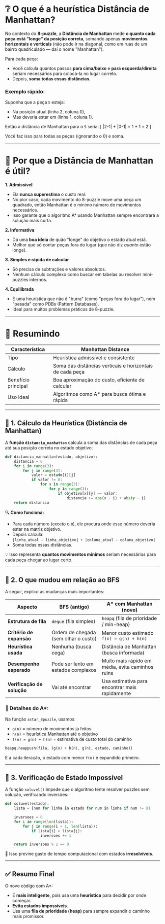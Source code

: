 # ❔ O que é a heurística **Distância de Manhattan**?

No contexto do **8-puzzle**, a **Distância de Manhattan** mede **o quanto cada peça está "longe" da posição correta**, somando apenas **movimentos horizontais e verticais** (não pode ir na diagonal, como em ruas de um bairro quadriculado — daí o nome "Manhattan").

Para cada peça:
- Você calcula quantos passos **para cima/baixo** e **para esquerda/direita** seriam necessários para colocá-la no lugar correto.
- Depois, **soma todas essas distâncias**.

### Exemplo rápido:
Suponha que a peça `5` esteja:
- Na posição atual (linha 2, coluna 0),
- Mas deveria estar em (linha 1, coluna 1).

Então a distância de Manhattan para o `5` seria:
\[
|2-1| + |0-1| = 1 + 1 = 2
\]

Você faz isso para todas as peças (ignorando o 0) e soma.

---

# 🌇 Por que a Distância de Manhattan é útil?

**1. Admissível**
- Ela **nunca superestima** o custo real.
- No pior caso, cada movimento do 8-puzzle move uma peça um quadrado, então Manhattan é o mínimo número de movimentos necessários.
- Isso garante que o algoritmo A* usando Manhattan sempre encontrará a solução mais curta.

**2. Informativa**
- Dá uma **boa ideia** de quão "longe" do objetivo o estado atual está.
- Melhor que só contar peças fora do lugar (que não diz *quanto* estão longe).

**3. Simples e rápida de calcular**
- Só precisa de subtrações e valores absolutos.
- Nenhum cálculo complexo como buscar em tabelas ou resolver mini-puzzles internos.

**4. Equilibrada**
- É uma heurística que não é "burra" (como "peças fora do lugar"), nem "pesada" como PDBs (Pattern Databases).
- Ideal para muitos problemas práticos de 8-puzzle.

---

# 🧠 Resumindo

| Característica        | Manhattan Distance                         |
|------------------------|--------------------------------------------|
| Tipo                   | Heurística admissível e consistente        |
| Cálculo                | Soma das distâncias verticais e horizontais de cada peça |
| Benefício principal    | Boa aproximação do custo, eficiente de calcular |
| Uso ideal              | Algoritmos como A* para busca ótima e rápida |

---

## 🧮 **1. Cálculo da Heurística (Distância de Manhattan)**

A **função `distancia_manhattan`** calcula a soma das distâncias de cada peça até sua posição correta no estado objetivo:

```python
def distancia_manhattan(estado, objetivo):
    distancia = 0
    for i in range(3):
        for j in range(3):
            valor = estado[i][j]
            if valor != 0:
                for x in range(3):
                    for y in range(3):
                        if objetivo[x][y] == valor:
                            distancia += abs(x - i) + abs(y - j)
    return distancia
```

🔍 **Como funciona:**
- Para cada número (exceto o `0`), ele procura onde esse número deveria estar na matriz objetivo.
- Depois calcula:  
  `|linha_atual - linha_objetivo| + |coluna_atual - coluna_objetivo|`
- Soma todas essas distâncias.

💡 Isso representa **quantos movimentos mínimos** seriam necessários para cada peça chegar ao lugar certo.

---

## 🔁 **2. O que mudou em relação ao BFS**

A seguir, explico as mudanças mais importantes:

| Aspecto                     | BFS (antigo)                               | A* com Manhattan (novo)                             |
|----------------------------|---------------------------------------------|-----------------------------------------------------|
| **Estrutura de fila**      | `deque` (fila simples)                     | `heapq` (fila de prioridade / min-heap)             |
| **Critério de expansão**   | Ordem de chegada (sem olhar o custo)       | Menor custo estimado `f(n) = g(n) + h(n)`           |
| **Heurística usada**       | Nenhuma (busca cega)                       | Distância de Manhattan (busca informada)            |
| **Desempenho esperado**    | Pode ser lento em estados complexos        | Muito mais rápido em média, evita caminhos ruins    |
| **Verificação de solução** | Vai até encontrar                          | Usa estimativa para encontrar mais rapidamente      |

### 🧠 Detalhes do A*:

Na função `astar_8puzzle`, usamos:

- `g(n)` = número de movimentos já feitos
- `h(n)` = heurística Manhattan até o objetivo
- `f(n) = g(n) + h(n)` = estimativa de custo total do caminho

```python
heapq.heappush(fila, (g(n) + h(n), g(n), estado, caminho))
```

E a cada iteração, o estado com menor `f(n)` é expandido primeiro.

---

## 🚫 **3. Verificação de Estado Impossível**

A função `soluvel()` impede que o algoritmo tente resolver puzzles sem solução, verificando inversões:

```python
def soluvel(estado):
    lista = [num for linha in estado for num in linha if num != 0]

    inversoes = 0
    for i in range(len(lista)):
        for j in range(i + 1, len(lista)):
            if lista[i] > lista[j]:
                inversoes += 1

    return inversoes % 2 == 0
```

📌 Isso previne gasto de tempo computacional com estados **irresolvíveis**.

---

## ✅ **Resumo Final**

O novo código com A*:
- É **mais inteligente**, pois usa uma **heurística** para decidir por onde começar.
- **Evita estados impossíveis**.
- Usa uma **fila de prioridade (heap)** para sempre expandir o caminho mais promissor.